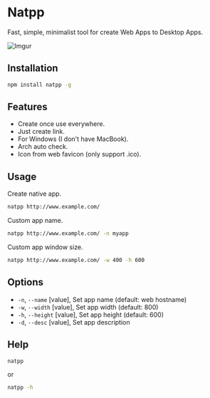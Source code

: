 # Natpp
Fast, simple, minimalist tool for create Web Apps to Desktop Apps.

![Imgur](https://i.imgur.com/kgQB7UR.gif)

## Installation
```bash
npm install natpp -g
```

## Features

- Create once use everywhere.
- Just create link.
- For Windows (I don't have MacBook).
- Arch auto check.
- Icon from web favicon (only support .ico).

## Usage

Create native app.
```bash
natpp http://www.example.com/
```

Custom app name.
```bash
natpp http://www.example.com/ -n myapp
```

Custom app window size.
```bash
natpp http://www.example.com/ -w 400 -h 600
```

## Options 
-  `-n`, `--name`    [value],  Set app name (default: web hostname)
-  `-w`, `--width`   [value],  Set app width (default: 800)
-  `-h`, `--height`  [value],  Set app height (default: 600)
-  `-d`, `--desc`    [value],  Set app description

## Help

```bash
natpp
```

or 

```bash
natpp -h
```

